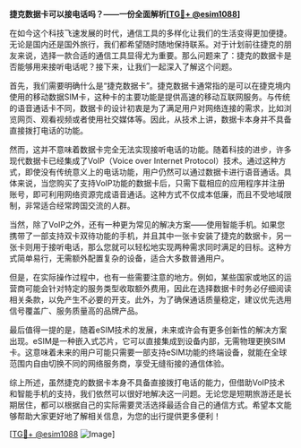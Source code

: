 **捷克数据卡可以接电话吗？——一份全面解析[[TG💪+ @esim1088](https://t.me/s/esim1088)]**

在如今这个科技飞速发展的时代，通信工具的多样化让我们的生活变得更加便捷。无论是国内还是国外旅行，我们都希望随时随地保持联系。对于计划前往捷克的朋友来说，选择一款合适的通信工具显得尤为重要。那么问题来了：捷克的数据卡是否能够用来接听电话呢？接下来，让我们一起深入了解这个问题。

首先，我们需要明确什么是“捷克数据卡”。捷克数据卡通常指的是可以在捷克境内使用的移动数据SIM卡，这种卡的主要功能是提供高速的移动互联网服务。与传统的语音通话卡不同，数据卡的设计初衷是为了满足用户对网络连接的需求，比如浏览网页、观看视频或者使用社交媒体等。因此，从技术上讲，数据卡本身并不具备直接拨打电话的功能。

然而，这并不意味着数据卡完全无法实现接听电话的功能。随着科技的进步，许多现代数据卡已经集成了VoIP（Voice over Internet Protocol）技术。通过这种方式，即使没有传统意义上的电话功能，用户仍然可以通过数据卡进行语音通话。具体来说，当您购买了支持VoIP功能的数据卡后，只需下载相应的应用程序并注册账号，即可利用网络资源完成语音通话。这种方式不仅成本低廉，而且不受地域限制，非常适合经常跨国交流的人群。

当然，除了VoIP之外，还有一种更为常见的解决方案——使用智能手机。如果您携带了一部支持双卡双待功能的手机，并且其中一张卡安装了捷克的数据卡，另一张卡则用于接听电话，那么您就可以轻松地实现两种需求同时满足的目标。这种方式简单易行，无需额外配置复杂的设备，适合大多数普通用户。

但是，在实际操作过程中，也有一些需要注意的地方。例如，某些国家或地区的运营商可能会针对特定的服务类型收取额外费用，因此在选择数据卡时务必仔细阅读相关条款，以免产生不必要的开支。此外，为了确保通话质量稳定，建议优先选用信号覆盖广、服务质量高的品牌产品。

最后值得一提的是，随着eSIM技术的发展，未来或许会有更多创新性的解决方案出现。eSIM是一种嵌入式芯片，它可以直接集成到设备内部，无需物理更换SIM卡。这意味着未来的用户可能只需要一部支持eSIM功能的终端设备，就能在全球范围内自由切换不同的网络服务商，享受无缝衔接的通信体验。

综上所述，虽然捷克的数据卡本身不具备直接拨打电话的能力，但借助VoIP技术和智能手机的支持，我们依然可以很好地解决这一问题。无论您是短期旅游还是长期居住，都可以根据自己的实际需要灵活选择最适合自己的通信方式。希望本文能够帮助大家更好地了解相关信息，为您的出行提供更多便利！

[[TG💪+ @esim1088](https://t.me/s/esim1088) ![Image](https://i.postimg.cc/4NQfJmqS/Snipaste-2025-05-13-00-14-12.png)]